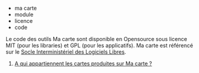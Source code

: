- ma carte
- module
- licence
- code

Le code des outils Ma carte sont disponible en Opensource sous licence MIT (pour les libraries) et GPL (pour les applicatifs).
Ma carte est référencé sur le [Socle Interministériel des Logiciels Libres](https://code.gouv.fr/sill/detail?name=Ma%20carte).

1. [A qui appartiennent les cartes produites sur Ma carte ?](./A_qui_appartiennent_les_cartes_produites_sur_Ma_carte.md)